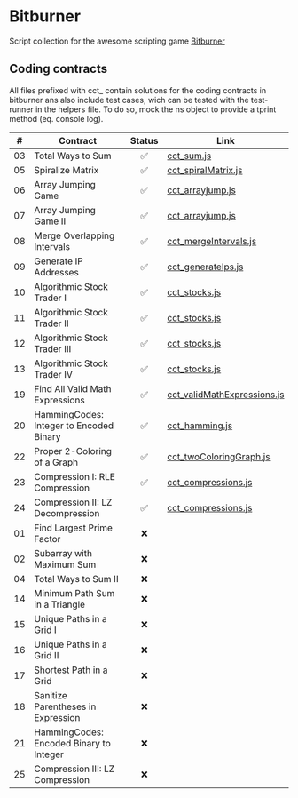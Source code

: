 # Bitburner

Script collection for the awesome scripting game [Bitburner](https://store.steampowered.com/app/1812820/Bitburner/)

## Coding contracts

All files prefixed with cct_ contain solutions for the 
coding contracts in bitburner ans also include test cases, wich can 
be tested with the test-runner in the helpers file. 
To do so, mock the ns object to provide a tprint method (eq. console log).

| # | Contract | Status | Link |
|:---:|---|:---:|---|
| 03 | Total Ways to Sum | ✅ | [cct_sum.js](./cct_sum.js) |
| 05 | Spiralize Matrix | ✅ | [cct_spiralMatrix.js](cct_spiralMatrix.js) |
| 06 | Array Jumping Game | ✅ | [cct_arrayjump.js](cct_arrayjump.js) |
| 07 | Array Jumping Game II | ✅ | [cct_arrayjump.js](cct_arrayjump.js) |
| 08 | Merge Overlapping Intervals | ✅ | [cct_mergeIntervals.js](cct_mergeIntervals.js) |
| 09 | Generate IP Addresses | ✅ | [cct_generateIps.js](cct_generateIps.js) |
| 10 | Algorithmic Stock Trader I | ✅ | [cct_stocks.js](cct_stocks.js) |
| 11 | Algorithmic Stock Trader II | ✅ | [cct_stocks.js](cct_stocks.js) |
| 12 | Algorithmic Stock Trader III | ✅ | [cct_stocks.js](cct_stocks.js) |
| 13 | Algorithmic Stock Trader IV | ✅ | [cct_stocks.js](cct_stocks.js) |
| 19 | Find All Valid Math Expressions | ✅ | [cct_validMathExpressions.js](cct_validMathExpressions.js) |
| 20 | HammingCodes: Integer to Encoded Binary | ✅ | [cct_hamming.js](cct_hamming.js) |
| 22 | Proper 2-Coloring of a Graph | ✅ | [cct_twoColoringGraph.js](cct_twoColoringGraph.js) |
| 23 | Compression I: RLE Compression | ✅ | [cct_compressions.js](cct_compressions.js) |
| 24 | Compression II: LZ Decompression | ✅ | [cct_compressions.js](cct_compressions.js) |
| 01 |  Find Largest Prime Factor | ❌ | |
| 02 | Subarray with Maximum Sum | ❌ | |
| 04 | Total Ways to Sum II | ❌ | |
| 14 | Minimum Path Sum in a Triangle | ❌ | |
| 15 | Unique Paths in a Grid I | ❌ | |
| 16 | Unique Paths in a Grid II | ❌ | |
| 17 | Shortest Path in a Grid | ❌ | |
| 18 | Sanitize Parentheses in Expression | ❌ | |
| 21 | HammingCodes: Encoded Binary to Integer | ❌ | |
| 25 | Compression III: LZ Compression | ❌ | |

